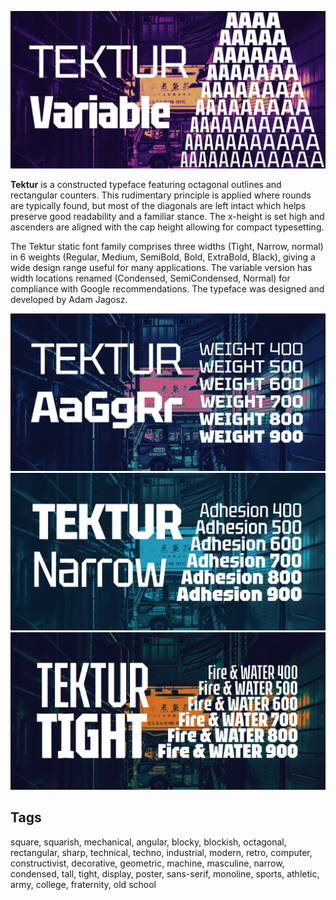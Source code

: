 ![Tektur font](documentation/Tektur-Variable-Font.png)

**Tektur** is a constructed typeface featuring octagonal outlines and rectangular counters. This rudimentary principle is applied where rounds are typically found, but most of the diagonals are left intact which helps preserve good readability and a familiar stance. The x-height is set high and ascenders are aligned with the cap height allowing for compact typesetting.

The Tektur static font family comprises three widths (Tight, Narrow, normal) in 6 weights (Regular, Medium, SemiBold, Bold, ExtraBold, Black), giving a wide design range useful for many applications. The variable version has width locations renamed (Condensed, SemiCondensed, Normal) for compliance with Google recommendations. The typeface was designed and developed by Adam Jagosz.

![Tektur font](documentation/Tektur-Font.png)
![Tektur font](documentation/Tektur-Narrow-Font.png)
![Tektur font](documentation/Tektur-Tight-Font.png)

## Tags
square, squarish, mechanical, angular, blocky, blockish, octagonal, rectangular, sharp, technical, techno, industrial, modern, retro, computer, constructivist, decorative, geometric, machine, masculine, narrow, condensed, tall, tight, display, poster, sans-serif, monoline, sports, athletic, army, college, fraternity, old school